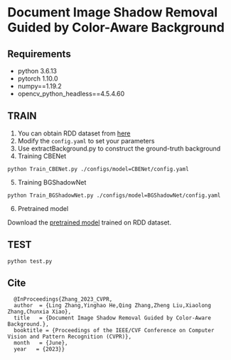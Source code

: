 # Document Image Shadow Removal Guided by Color-Aware Background

## Requirements

+ python 3.6.13
+ pytorch 1.10.0
+ numpy==1.19.2
+ opencv_python_headless==4.5.4.60

##  TRAIN

1. You can obtain RDD dataset from [here](https://github.com/hyyh1314/RDD)
2. Modify the `config.yaml` to set your parameters
3. Use extractBackground.py to construct the ground-truth background
4. Training CBENet

```python Train_CBENet.py ./configs/model=CBENet/config.yaml```

5. Training BGShadowNet

```python Train_BGShadowNet.py ./configs/model=BGShadowNet/config.yaml```

6. Pretrained model

Download the [pretrained model](https://drive.google.com/file/d/1zHolTv-fj_RsSUD1Je8-ymcnkuSBi8QR/view?usp=sharing) trained on RDD dataset. 
## TEST
 ```python test.py```

## Cite

```@InProceedings{Zhu_2022_CVPR,
  @InProceedings{Zhang_2023_CVPR,
  author  = {Ling Zhang,Yinghao He,Qing Zhang,Zheng Liu,Xiaolong Zhang,Chunxia Xiao},
  title   = {Document Image Shadow Removal Guided by Color-Aware Background.},
  booktitle = {Proceedings of the IEEE/CVF Conference on Computer Vision and Pattern Recognition (CVPR)},
  month   = {June},
  year   = {2023}}
```

